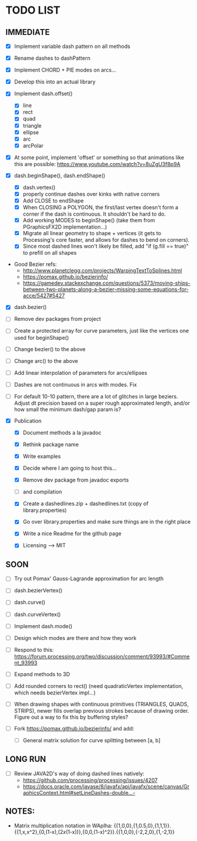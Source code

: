 # TODO LIST

## IMMEDIATE
- [x] Implement variable dash pattern on all methods
- [x] Rename dashes to dashPattern
- [x] Implement CHORD + PIE modes on arcs...

- [x] Develop this into an actual library

- [x] Implement dash.offset()
    - [x] line
    - [x] rect
    - [x] quad
    - [x] triangle
    - [x] ellipse
    - [x] arc
    - [x] arcPolar

- [x] At some point, implement 'offset' or something so that animations like this are possible: https://www.youtube.com/watch?v=8uZgU3f8p9A

- [x] dash.beginShape(), dash.endShape()
    - [x] dash.vertex()
    - [x] properly continue dashes over kinks with native corners
    - [x] Add CLOSE to endShape
    - [x] When CLOSING a POLYGON, the first/last vertex doesn't form a corner if the dash is continuous. It shouldn't be hard to do. 
    - [x] Add working MODES to beginShape() (take them from PGraphicsFX2D implementation...)
    - [x] Migrate all linear geometry to shape + vertices (it gets to Processing's core faster, and allows for dashes to bend on corners).
    - [x] Since most dashed lines won't likely be filled, add "if (g.fill == true)" to prefill on all shapes 

- Good Bezier refs:
    + http://www.planetclegg.com/projects/WarpingTextToSplines.html
    + https://pomax.github.io/bezierinfo/
    + https://gamedev.stackexchange.com/questions/5373/moving-ships-between-two-planets-along-a-bezier-missing-some-equations-for-acce/5427#5427

- [x] dash.bezier()
- [ ] Remove dev packages from project
- [ ] Create a protected array for curve parameters, just like the vertices one used for beginShape()
- [ ] Change bezier() to the above
- [ ] Change arc() to the above
- [ ] Add linear interpolation of parameters for arcs/ellipses
- [ ] Dashes are not continuous in arcs with modes. Fix
- [ ] For default 10-10 pattern, there are a lot of glitches in large beziers. Adjust dt precision based on a super rough approximated length, and/or how small the minimum dash/gap param is?

- [x] Publication
    - [x] Document methods a la javadoc
    - [x] Rethink package name
    - [x] Write examples
    - [x] Decide where I am going to host this... 
    - [x] Remove dev package from javadoc exports 
    - [ ] and compilation
    - [x] Create a dashedlines.zip + dashedlines.txt (copy of library.properties) 
    - [x] Go over library.properties and make sure things are in the right place
    - [x] Write a nice Readme for the github page
    - [x] Licensing --> MIT



## SOON
- [ ] Try out Pomax' Gauss-Lagrande approximation for arc length
- [ ] dash.bezierVertex()
- [ ] dash.curve()
- [ ] dash.curveVertex()
- [ ] Implement dash.mode()
- [ ] Design which modes are there and how they work  

- [ ] Respond to this: https://forum.processing.org/two/discussion/comment/93993/#Comment_93993
- [ ] Expand methods to 3D
- [ ] Add rounded corners to rect() (need quadraticVertex implementation, which needs bezierVertex impl...)
- [ ] When drawing shapes with continuous primitives (TRIANGLES, QUADS, STRIPS), newer fills overlap previous strokes because of drawing order. Figure out a way to fix this by buffering styles?
- [ ] Fork https://pomax.github.io/bezierinfo/ and add:
    - [ ] General matrix solution for curve splitting between [a, b]

## LONG RUN
- [ ] Review JAVA2D's way of doing dashed lines natively: 
    * https://github.com/processing/processing/issues/4207
    * https://docs.oracle.com/javase/8/javafx/api/javafx/scene/canvas/GraphicsContext.html#setLineDashes-double...-


## NOTES:
- Matrix multiplication notation in WAplha:
    {{1,0,0},{1,0.5,0},{1,1,1}}.{{1,x,x^2},{0,(1-x),(2*x*(1-x))},{0,0,(1-x)^2}}.{{1,0,0},{-2,2,0},{1,-2,1}}